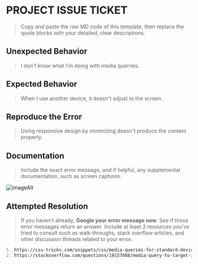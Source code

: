 # PROJECT ISSUE TICKET

> Copy and paste the raw MD code of this template, then replace the quote blocks with your detailed, clear descriptions.

## Unexpected Behavior

> I don't know what I'm doing with media querries.

## Expected Behavior

> When I use another device, it doesn't adjust to the screen.

## Reproduce the Error

> Using responsive design by minimizing doesn't produce the content properly.


## Documentation

> Include the exact error message, and if helpful, any supplemental documentation, such as screen captures.

![imageAlt](https://i.imgur.com/tmkcbuZl.png)

## Attempted Resolution

> If you haven't already, **Google your error message now**. See if those error messages return an answer. Include at least 2 resources you've tried to consult such as walk-throughs, stack overflow articles, and other discussion threads related to your error.

```md
1. https://css-tricks.com/snippets/css/media-queries-for-standard-devices/
2. https://stackoverflow.com/questions/19157088/media-query-to-target-iphone-mobile-ipad
```